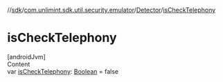 //[sdk](../../../index.md)/[com.unlimint.sdk.util.security.emulator](../index.md)/[Detector](index.md)/[isCheckTelephony](is-check-telephony.md)



# isCheckTelephony  
[androidJvm]  
Content  
var [isCheckTelephony](is-check-telephony.md): [Boolean](https://kotlinlang.org/api/latest/jvm/stdlib/kotlin/-boolean/index.html) = false  



